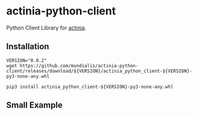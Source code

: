 # actinia-python-client

Python Client Library for [actinia](https://actinia.mundialis.de/).

## Installation

```
VERSION="0.0.2"
wget https://github.com/mundialis/actinia-python-client/releases/download/${VERSION}/actinia_python_client-${VERSION}-py3-none-any.whl

pip3 install actinia_python_client-${VERSION}-py3-none-any.whl
```

## Small Example
